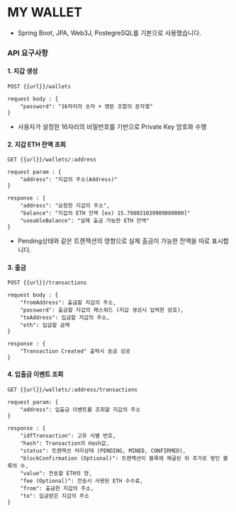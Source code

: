 # MY WALLET

- Spring Boot, JPA, Web3J, PostegreSQL를 기본으로 사용했습니다.

### API 요구사항

#### 1. 지갑 생성

```http request
POST {{url}}/wallets

request body : {
    "password": "16자리의 숫자 + 영문 조합의 문자열"
}
```

- 사용자가 설정한 16자리의 비밀번호를 기반으로 Private Key 암호화 수행

#### 2. 지갑 ETH 잔액 조회

```http request
GET {{url}}/wallets/:address

request param : {
    "address": "지갑의 주소(Address)"
}

response : {
    "address": "요청한 지갑의 주소",
    "balance": "지갑의 ETH 잔액 [ex) 15.798031039989080000]"
    "useableBalance": "실제 출금 가능한 ETH 잔액"
}
```

- Pending상태와 같은 트랜잭션의 영향으로 실제 출금이 가능한 잔액을 따로 표시합니다.

#### 3. 출금

```http request
POST {{url}}/transactions

request body : {
    "fromAddress": 출금할 지갑의 주소,
    "password": 출금할 지갑의 패스워드 (지갑 생성시 입력한 암호),
    "toAddress": 입금할 지갑의 주소,
    "eth": 입급할 금액
}

response : {
    "Transaction Created" 출력시 송금 성공
}
```

#### 4. 입출금 이벤트 조회

```http request
GET {{url}}/wallets/:address/transactions

request param: {
    "address": 입출금 이벤트를 조회할 지갑의 주소
}

response : {
    "idfTransaction": 고유 식별 번호,
    "hash": Transaction의 Hash값,
    "status": 트랜잭션 처리상태 (PENDING, MINED, CONFIRMED),
    "blockConfirmation (Optional)": 트랜잭션이 블록에 채굴된 뒤 추가로 쌓인 블록의 수,
    "value": 전송할 ETH의 양,
    "fee (Optional)": 전송시 사용된 ETH 수수료,
    "from": 출금한 지갑의 주소,
    "to": 입금받은 지갑의 주소
}
```
